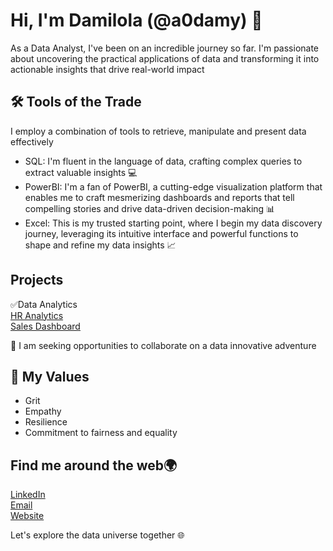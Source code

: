 # Hi, I'm Damilola (@a0damy) 👋

As a Data Analyst, I've been on an incredible journey so far. I'm passionate about uncovering the practical applications of data and transforming it into actionable insights that drive real-world impact

## 🛠 Tools of the Trade
I employ a combination of tools to retrieve, manipulate and present data effectively

- SQL: I'm fluent in the language of data, crafting complex queries to extract valuable insights 💻
- PowerBI: I'm a fan of PowerBI, a cutting-edge visualization platform that enables me to craft mesmerizing dashboards and reports that tell compelling stories and drive data-driven decision-making 📊
- Excel: This is my trusted starting point, where I begin my data discovery journey, leveraging its intuitive interface and powerful functions to shape and refine my data insights 📈

## Projects
✅Data Analytics<br>
[HR Analytics](https://project.novypro.com/6zVS11)<br>
[Sales Dashboard](https://www.novypro.com/project/pablo-stores-sales-data-analysis)

👀 I am seeking opportunities to collaborate on a data innovative adventure

## 💎 My Values
- Grit
- Empathy
- Resilience
- Commitment to fairness and equality

## Find me around the web🌍 

[LinkedIn](https://www.linkedin.com/in/damilola-adeniyi-orunko)<br>
[Email](damilola.adeniyiorunko@gmail.com)<br>
[Website](https://bit.ly/daorunko)

Let's explore the data universe together 🌐
